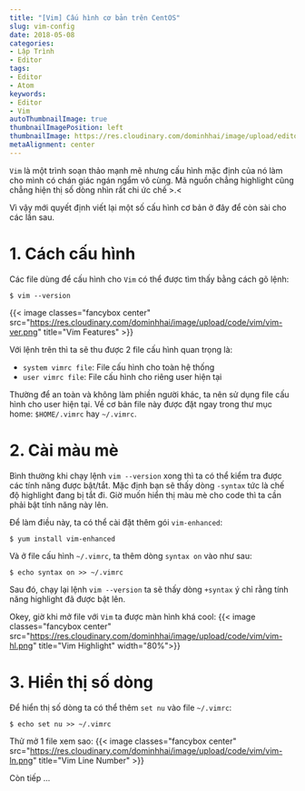 ```yaml
---
title: "[Vim] Cấu hình cơ bản trên CentOS"
slug: vim-config
date: 2018-05-08
categories:
- Lập Trình
- Editor
tags:
- Editor
- Atom
keywords:
- Editor
- Vim
autoThumbnailImage: true
thumbnailImagePosition: left
thumbnailImage: https://res.cloudinary.com/dominhhai/image/upload/editor/vim.png
metaAlignment: center
---
```

`Vim` là một trình soạn thảo mạnh mẽ nhưng cấu hình mặc định của nó làm cho mình có chán giác ngán ngẩm vô cùng. Mã nguồn chẳng highlight cũng chẳng hiện thị số dòng nhìn rất chi ức chế >.<
<!--more-->

Vì vậy mới quyết định viết lại một số cấu hình cơ bản ở đây để còn sài cho các lần sau.

# 1. Cách cấu hình
Các file dùng để cấu hình cho `Vim` có thể được tìm thấy bằng cách gõ lệnh:
```
$ vim --version
```

{{< image classes="fancybox center" src="https://res.cloudinary.com/dominhhai/image/upload/code/vim/vim-ver.png" title="Vim Features" >}}

Với lệnh trên thì ta sẽ thu được 2 file cấu hình quan trọng là:

* `system vimrc file`: File cấu hình cho toàn hệ thống
* `user vimrc file`: File cấu hình cho riêng user hiện tại

Thường để an toàn và không làm phiền người khác, ta nên sử dụng file cấu hình cho user hiện tại. Về cơ bản file này được đặt ngay trong thư mục home: `$HOME/.vimrc` hay `~/.vimrc`.

# 2. Cài màu mè
Bình thường khi chạy lệnh `vim --version` xong thì ta có thể kiểm tra được các tính năng được bật/tắt. Mặc định bạn sẽ thấy dòng `-syntax` tức là chế độ highlight đang bị tắt đi. Giờ muốn hiển thị màu mè cho code thì ta cần phải bật tính năng này lên.

Để làm điều này, ta có thể cài đặt thêm gói `vim-enhanced`:
```
$ yum install vim-enhanced
```

Và ở file cấu hình `~/.vimrc`, ta thêm dòng `syntax on` vào như sau:
```
$ echo syntax on >> ~/.vimrc
```

Sau đó, chạy lại lệnh `vim --version` ta sẽ thấy dòng `+syntax` ý chỉ rằng tính năng highlight đã được bật lên.

Okey, giờ khi mở file với `Vim` ta được màn hình khá cool:
{{< image classes="fancybox center" src="https://res.cloudinary.com/dominhhai/image/upload/code/vim/vim-hl.png" title="Vim Highlight" width="80%">}}

# 3. Hiển thị số dòng
Để hiển thị số dòng ta có thể thêm `set nu` vào file `~/.vimrc`:
```
$ echo set nu >> ~/.vimrc
```

Thử mở 1 file xem sao:
{{< image classes="fancybox center" src="https://res.cloudinary.com/dominhhai/image/upload/code/vim/vim-ln.png" title="Vim Line Number" >}}

Còn tiếp ...
